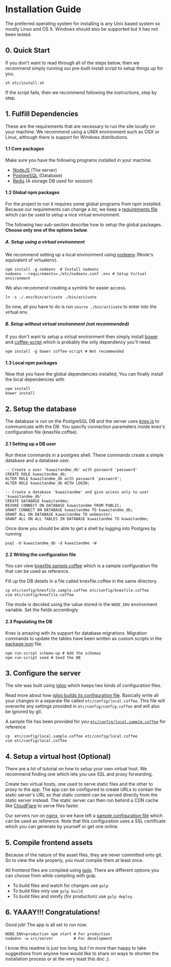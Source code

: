 Installation Guide
==================
The preferred operating system for installing is any Unix based system so mostly Linux and OS X. Windows should also be supported but it has not been tested.

## 0. Quick Start
If you don't want to read through all of the steps below, then we recommend simply running our pre-built install script to setup things up for you.

    sh etc/install.sh

If the script fails, then we recommend following the instructions, step by step.


## 1. Fulfill Dependencies
These are the requirements that are necessary to run the site locally on your machine. We recommend using a UNIX environment such as OSX or Linux, although there is support for Windows distributions.


#### 1.1 Core packages

Make sure you have the following programs installed in your machine.

 + [NodeJS](https://nodejs.org/) (The server)
 + [PostgreSQL](http://www.postgresql.org/) (Database)
 + [Redis](http://redis.io/) (A storage DB used for session)


#### 1.2 Global npm packages
For the project to run it requires some global programs from npm installed. Because our requirements can change a lot, we keep a [requirements file](etc/nodeenv.conf) which can be used to setup a nice virtual environment. 

The following two sub-section describe how to setup the global packages. **Choose only one of the options below**.


##### A. Setup using a virtual environment
We recommend setting up a local environment using [nodeenv](https://github.com/ekalinin/nodeenv) (Node's equivalent of virtualenv). 

    npm install -g nodeenv  # Install nodeenv
    nodeenv --requirements=./etc/nodeenv.conf .env # Setup Virtual environment

We also recommend creating a symlink for easier access.

    ln -s ./.env/bin/activate ./bin/activate

So now, all you have to do is run ``` source ./bin/activate ``` to enter into the virtual env. 
 

##### B. Setup without virtual environment (not recommended)
If you don't want to setup a virtual environment then simply install [bower](https://bower.io) and [coffee-script](http://coffeescript.org/) which is probably the only dependency you'll need. 

    npm install -g bower coffee-script # Not recommended


#### 1.3 Local npm packages
Now that you have the global dependencies installed, You can finally install the local dependencies with

    npm install
    bower install



## 2. Setup the database
The database is run on the PostgreSQL DB and the server uses [knex.js](http://knexjs.org) to communicate with the DB. You specify connection parameters inside knex's configuration file (knexfile.coffee).


#### 2.1 Setting up a DB user
Run these commands in a postgres shell. These commands create a simple database and a database user.

    -- Create a user 'kuwaitandme_db' with password 'password'
    CREATE ROLE kuwaitandme_db;
    ALTER ROLE kuwaitandme_db with password 'password';
    ALTER ROLE kuwaitandme_db WITH LOGIN;

    -- Create a database 'kuwaitandme' and give access only to user 'kuwaitandme_db'
    CREATE DATABASE kuwaitandme;
    REVOKE CONNECT ON DATABASE kuwaitandme FROM PUBLIC;
    GRANT CONNECT ON DATABASE kuwaitandme TO kuwaitandme_db;
    GRANT ALL ON DATABASE kuwaitandme TO webmaster;
    GRANT ALL ON ALL TABLES IN DATABASE kuwaitandme TO kuwaitandme;


Once done you should be able to get a shell by logging into Postgres by running

    psql -U kuwaitandme_db -d kuwaitandme -W

#### 2.2 Writing the configuration file
You can view [knexfile.sample.coffee](etc/config/knexfile.sample.coffee) which is a sample configuration file that can be used as reference. 

Fill up the DB details in a file called knexfile.coffee in the same directory.

    cp etc/config/knexfile.sample.coffee etc/config/knexfile.coffee
    vim etc/config/knexfile.coffee

The mode is decided using the value stored in the ```NODE_ENV``` environment variable. Set the fields accordingly

#### 2.3 Populating the DB
Knex is amazing with its support for database migrations. Migration commands to update the tables have been written as custom scripts in the [package.json](package.json) file.

    npm run-script schema-up # Add the schemas
    npm run-script seed # Seed the DB


<!-- /#### 3. Compile Assets -->

## 3. Configure the server
The site was built using [igloo](https://www.npmjs.com/package/igloo) which keeps two kinds of configuration files. 

Read more about how [igloo builds its configuration file](https://github.com/niftylettuce/igloo/blob/master/lib/boot/settings.js). Basically write all your changes in a separate file called ```etc/config/local.coffee```. This file will overwrite any settings provided in ```etc/config/config.coffee``` and will also be ignored by git.

A sample file has been provided for you [```etc/config/local.sample.coffee```](etc/config/local.sample.coffee) for reference

    cp  etc/config/local.sample.coffee etc/config/local.coffee
    vim etc/config/local.coffee


## 4. Setup a virtual host (Optional)
There are a lot of tutorial on how to setup your own virtual host. We recommend finding one which lets you use SSL and proxy forwarding.

Create two virtual hosts, one used to serve static files and the other to proxy to the app. The app can be configured to create URLs to contain the static server's URL so that static content can be served directly from the static server instead. The static server can then run behind a CDN cache like [CloudFlare](https://www.cloudflare.com) to serve files faster.

Our servers run on [nginx](http://nginx.org/), so we have left a [sample configuration file](etc/nginx.conf) which can be used as reference. Note that this configuration uses a SSL certificate which you can generate by yourself or get one online.


## 5. Compile frontend assets
Because of the nature of the asset files, they are never committed onto git. So to view the site properly, you must compile them at least once.

All frontend files are compiled using [gulp](https://gulpjs.com). There are different options you can choose from while compiling with gulp.

  + To build files and watch for changes use ``` gulp ```
  + To build files only use ```gulp build```
  + To build files and minify (for production) use ```gulp deploy ```


## 6. YAAAY!!! Congratulations!
Good job! The app is all set to run now.

    NODE_ENV=production npm start # For production 
    nodeenv -w src/server         # For development

I know this readme is just too long, but I'm more than happy to take suggestions from anyone how would like to share on ways to shorten the installation process or at the very least this doc ;).

